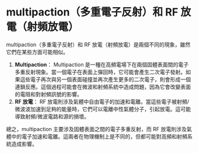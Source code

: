 # multipaction（多重電子反射）和 RF 放電（射頻放電）

multipaction（多重電子反射）和 RF 放電（射頻放電）是兩個不同的現象，雖然它們在某些方面可能相似。

1. **Multipaction**： Multipaction 是一種在高頻電場下在兩個固體表面間的電子多重反射現象。當一個電子在表面上彈回時，它可能會產生二次電子發射。如果這些電子再次與另一個表面碰撞並再次產生更多的二次電子，則會形成一個連鎖反應。這個過程可能會在微波和射頻系統中造成問題，因為它會改變表面的電阻和對射頻訊號的影響。
2. **RF 放電**： RF 放電則涉及氣體中自由電子的加速和電離。當這些電子被射頻/微波波加速到足夠的能量時，它們可以電離中性氣體分子，引起放電。這可能導致射頻/微波電路和源的損壞。

總之，multipaction 主要涉及固體表面之間的電子多重反射，而 RF 放電則涉及氣體中的電子加速和電離。這兩者在物理機制上是不同的，但都可能對高頻和射頻系統造成影響。
